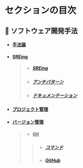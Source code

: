 # セクションの目次

## 👥 ソフトウェア開発手法

* #### [︎手法論](https://hiroki-it.github.io/tech-notebook/software_development_methodology/software_development_methodology.html)

* #### <u>SREing</u>
  > * ##### [︎SREing](https://hiroki-it.github.io/tech-notebook/software_development_methodology/software_development_methodology_site_reliability_engineering.html)
  > * ##### [︎アンチパターン](https://hiroki-it.github.io/tech-notebook/software_development_methodology/software_development_methodology_site_reliability_engineering_antipattern.html)
  > * ##### [︎ドキュメンテーション](https://hiroki-it.github.io/tech-notebook/software_development_methodology/software_development_methodology_site_reliability_engineering_documentation.html)

* #### [︎プロジェクト管理](https://hiroki-it.github.io/tech-notebook/software_development_methodology/software_development_methodology_project_management.html)

* #### <u>バージョン管理</u>
  > * ##### <u>Git</u>
  > > * ##### [︎コマンド](https://hiroki-it.github.io/tech-notebook/software_development_methodology/software_development_methodology_git_command.html)
  > > * ##### [︎GitHub](https://hiroki-it.github.io/tech-notebook/software_development_methodology/software_development_methodology_git_github.html)


<br>
